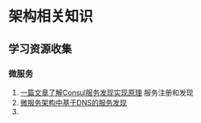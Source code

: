 # 架构相关知识



## 学习资源收集


### 微服务

1. [一篇文章了解Consul服务发现实现原理](http://www.liuhaihua.cn/archives/546262.html) 服务注册和发现
2. [微服务架构中基于DNS的服务发现](https://yq.aliyun.com/articles/598792)
3. 